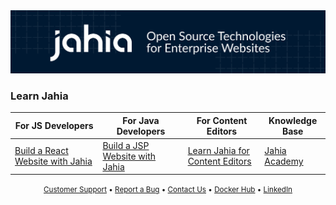 <a href="https://www.jahia.com/en">
  <img src="./banner.png" alt="Jahia: Open Source Technologies for Enterprise Websites"/>
</a>

### Learn Jahia

<table>
  <thead>
    <tr>
      <th>For JS Developers</th>
      <th>For Java Developers</th>
      <th>For Content Editors</th>
      <th>Knowledge Base</th>
    </tr>
  </thead>
  <tbody>
    <tr>
      <td><a href="https://github.com/Jahia/javascript-modules/blob/main/docs/1-getting-started/README.md">Build a  React Website with Jahia</a></td>
      <td><a href="https://academy.jahia.com/training-kb/online-developer-training#developer-training">Build a JSP Website with Jahia</a></td>
      <td><a href="https://academy.jahia.com/training-kb/online-developer-training#editor-training">Learn Jahia for Content Editors</a></td>
      <td><a href="https://academy.jahia.com/">Jahia Academy</a></td>
    </tr>
  </tbody>
</table>

<p align="center">
  <small>
    <a href="https://support.jahia.com/secure/Dashboard.jspa">Customer Support</a>
    • <a href="https://github.com/Jahia/jahia/issues">Report a Bug</a>
    • <a href="https://www.jahia.com/contact">Contact Us</a>
    • <a href="https://hub.docker.com/u/jahia">Docker Hub</a>
    • <a href="https://www.linkedin.com/company/jahia-solutions/">LinkedIn</a>
  </small>
</p>
